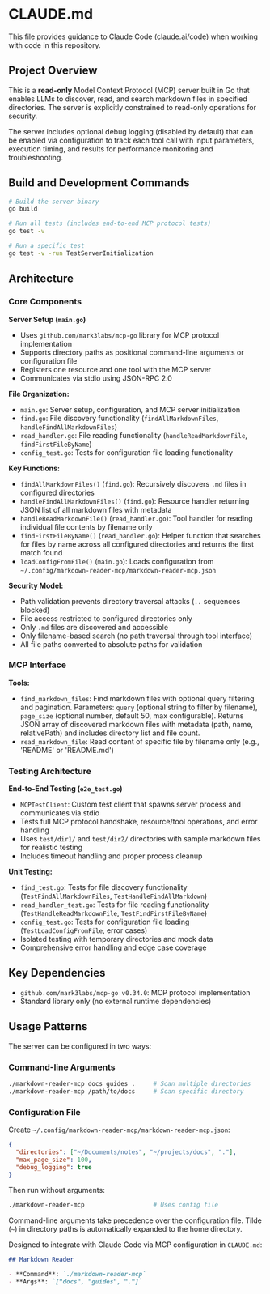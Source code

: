 # CLAUDE.md

This file provides guidance to Claude Code (claude.ai/code) when working with code in this repository.

## Project Overview

This is a **read-only** Model Context Protocol (MCP) server built in Go that enables LLMs to discover, read, and search markdown files in specified directories. The server is explicitly constrained to read-only operations for security.

The server includes optional debug logging (disabled by default) that can be enabled via configuration to track each tool call with input parameters, execution timing, and results for performance monitoring and troubleshooting.

## Build and Development Commands

```bash
# Build the server binary
go build

# Run all tests (includes end-to-end MCP protocol tests)
go test -v

# Run a specific test
go test -v -run TestServerInitialization
```

## Architecture

### Core Components

**Server Setup (`main.go`)**

- Uses `github.com/mark3labs/mcp-go` library for MCP protocol implementation
- Supports directory paths as positional command-line arguments or configuration file
- Registers one resource and one tool with the MCP server
- Communicates via stdio using JSON-RPC 2.0

**File Organization:**

- `main.go`: Server setup, configuration, and MCP server initialization
- `find.go`: File discovery functionality (`findAllMarkdownFiles`, `handleFindAllMarkdownFiles`)
- `read_handler.go`: File reading functionality (`handleReadMarkdownFile`, `findFirstFileByName`)
- `config_test.go`: Tests for configuration file loading functionality

**Key Functions:**

- `findAllMarkdownFiles()` (`find.go`): Recursively discovers `.md` files in configured directories
- `handleFindAllMarkdownFiles()` (`find.go`): Resource handler returning JSON list of all markdown files with metadata
- `handleReadMarkdownFile()` (`read_handler.go`): Tool handler for reading individual file contents by filename only
- `findFirstFileByName()` (`read_handler.go`): Helper function that searches for files by name across all configured directories and returns the first match found
- `loadConfigFromFile()` (`main.go`): Loads configuration from `~/.config/markdown-reader-mcp/markdown-reader-mcp.json`

**Security Model:**

- Path validation prevents directory traversal attacks (`..` sequences blocked)
- File access restricted to configured directories only
- Only `.md` files are discovered and accessible
- Only filename-based search (no path traversal through tool interface)
- All file paths converted to absolute paths for validation

### MCP Interface

**Tools:**

- `find_markdown_files`: Find markdown files with optional query filtering and pagination. Parameters: `query` (optional string to filter by filename), `page_size` (optional number, default 50, max configurable). Returns JSON array of discovered markdown files with metadata (path, name, relativePath) and includes directory list and file count.
- `read_markdown_file`: Read content of specific file by filename only (e.g., 'README' or 'README.md')

### Testing Architecture

**End-to-End Testing (`e2e_test.go`)**

- `MCPTestClient`: Custom test client that spawns server process and communicates via stdio
- Tests full MCP protocol handshake, resource/tool operations, and error handling
- Uses `test/dir1/` and `test/dir2/` directories with sample markdown files for realistic testing
- Includes timeout handling and proper process cleanup

**Unit Testing:**

- `find_test.go`: Tests for file discovery functionality (`TestFindAllMarkdownFiles`, `TestHandleFindAllMarkdown`)
- `read_handler_test.go`: Tests for file reading functionality (`TestHandleReadMarkdownFile`, `TestFindFirstFileByName`)
- `config_test.go`: Tests for configuration file loading (`TestLoadConfigFromFile`, error cases)
- Isolated testing with temporary directories and mock data
- Comprehensive error handling and edge case coverage

## Key Dependencies

- `github.com/mark3labs/mcp-go v0.34.0`: MCP protocol implementation
- Standard library only (no external runtime dependencies)

## Usage Patterns

The server can be configured in two ways:

### Command-line Arguments
```bash
./markdown-reader-mcp docs guides .     # Scan multiple directories
./markdown-reader-mcp /path/to/docs     # Scan specific directory
```

### Configuration File
Create `~/.config/markdown-reader-mcp/markdown-reader-mcp.json`:
```json
{
  "directories": ["~/Documents/notes", "~/projects/docs", "."],
  "max_page_size": 100,
  "debug_logging": true
}
```

Then run without arguments:
```bash
./markdown-reader-mcp                   # Uses config file
```

Command-line arguments take precedence over the configuration file. Tilde (`~`) in directory paths is automatically expanded to the home directory.

Designed to integrate with Claude Code via MCP configuration in `CLAUDE.md`:

```markdown
## Markdown Reader

- **Command**: `./markdown-reader-mcp`
- **Args**: `["docs", "guides", "."]`
```
